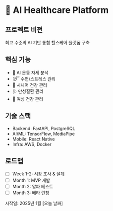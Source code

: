 # 🏥 AI Healthcare Platform

## 프로젝트 비전
최고 수준의 AI 기반 통합 헬스케어 플랫폼 구축

## 핵심 기능
- 🏃 AI 운동 자세 분석
- 😴 수면/스트레스 관리  
- 👵 시니어 건강 관리
- 🩺 만성질환 관리
- 👩 여성 건강 관리

## 기술 스택
- Backend: FastAPI, PostgreSQL
- AI/ML: TensorFlow, MediaPipe
- Mobile: React Native
- Infra: AWS, Docker

## 로드맵
- [ ] Week 1-2: 시장 조사 & 설계
- [ ] Month 1: MVP 개발
- [ ] Month 2: 알파 테스트
- [ ] Month 3: 베타 런칭

시작일: 2025년 1월 [오늘 날짜]
